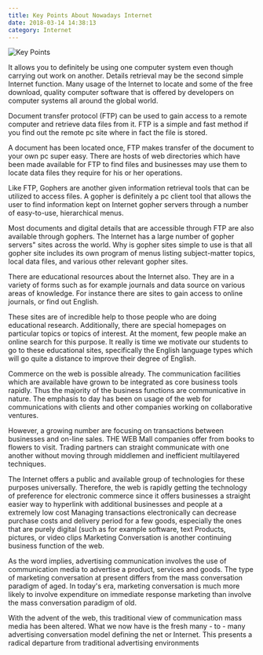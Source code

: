 ```yaml
---
title: Key Points About Nowadays Internet
date: 2018-03-14 14:38:13
category: Internet 
---
```


![Key Points](https://www.webhomelibrary.com/content/images/big-image-test1.jpeg)

It allows you to definitely be using one computer system even though carrying out work on another. Details retrieval may be the second simple Internet function. Many usage of the Internet to locate and some of the free download, quality computer software that is offered by developers on computer systems all around the global world.

Document transfer protocol (FTP) can be used to gain access to a remote computer and retrieve data files from it. FTP is a simple and fast method if you find out the remote pc site where in fact the file is stored.

A document has been located once, FTP makes transfer of the document to your own pc super easy. There are hosts of web directories which have been made available for FTP to find files and businesses may use them to locate data files they require for his or her operations.

Like FTP, Gophers are another given information retrieval tools that can be utilized to access files. A gopher is definitely a pc client tool that allows the user to find information kept on Internet gopher servers through a number of easy-to-use, hierarchical menus.

Most documents and digital details that are accessible through FTP are also available through gophers. The Internet has a large number of gopher servers" sites across the world. Why is gopher sites simple to use is that all gopher site includes its own program of menus listing subject-matter topics, local data files, and various other relevant gopher sites.

There are educational resources about the Internet also. They are in a variety of forms such as for example journals and data source on various areas of knowledge. For instance there are sites to gain access to online journals, or find out English.

These sites are of incredible help to those people who are doing educational research. Additionally, there are special homepages on particular topics or topics of interest. At the moment, few people make an online search for this purpose. It really is time we motivate our students to go to these educational sites, specifically the English language types which will go quite a distance to improve their degree of English.

Commerce on the web is possible already. The communication facilities which are available have grown to be integrated as core business tools rapidly. Thus the majority of the business functions are communicative in nature. The emphasis to day has been on usage of the web for communications with clients and other companies working on collaborative ventures.

However, a growing number are focusing on transactions between businesses and on-line sales. THE WEB Mall companies offer from books to flowers to visit. Trading partners can straight communicate with one another without moving through middlemen and inefficient multilayered techniques.

The Internet offers a public and available group of technologies for these purposes universally. Therefore, the web is rapidly getting the technology of preference for electronic commerce since it offers businesses a straight easier way to hyperlink with additional businesses and people at a extremely low cost Managing transactions electronically can decrease purchase costs and delivery period for a few goods, especially the ones that are purely digital (such as for example software, text Products, pictures, or video clips Marketing Conversation is another continuing business function of the web.

As the word implies, advertising communication involves the use of communication media to advertise a product, services and goods. The type of marketing conversation at present differs from the mass conversation paradigm of aged. In today's era, marketing conversation is much more likely to involve expenditure on immediate response marketing than involve the mass conversation paradigm of old.

With the advent of the web, this traditional view of communication mass media has been altered. What we now have is the fresh many - to - many advertising conversation model defining the net or Internet. This presents a radical departure from traditional advertising environments
